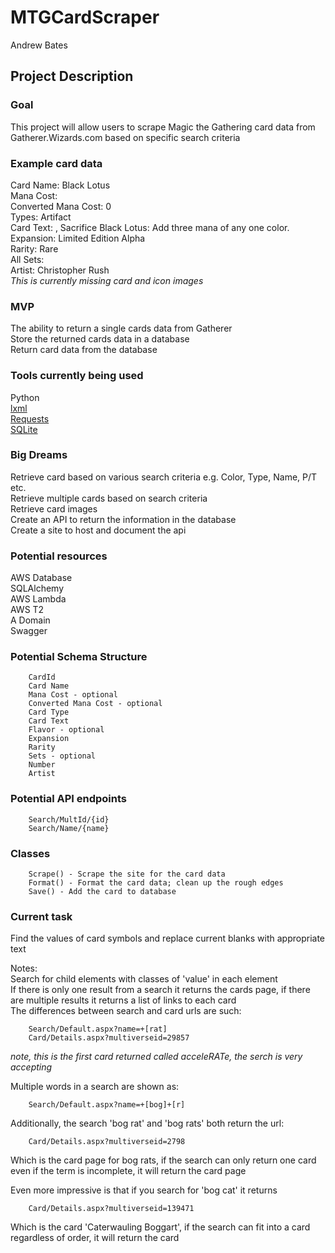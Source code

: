 # MTGCardScraper

Andrew Bates

## Project Description

### Goal

This project will allow users to scrape Magic the Gathering card data from Gatherer.Wizards.com based on specific search criteria

### Example card data

Card Name: Black Lotus  
Mana Cost:  
Converted Mana Cost: 0  
Types: Artifact  
Card Text: , Sacrifice Black Lotus: Add three mana of any one color.  
Expansion: Limited Edition Alpha  
Rarity: Rare  
All Sets:  
Artist: Christopher Rush  
_This is currently missing card and icon images_

### MVP

The ability to return a single cards data from Gatherer  
Store the returned cards data in a database  
Return card data from the database  

### Tools currently being used

Python  
[lxml](https://lxml.de/)  
[Requests](https://requests.readthedocs.io/en/master/)  
[SQLite](https://www.sqlite.org/index.html)

### Big Dreams

Retrieve card based on various search criteria e.g.  Color, Type, Name, P/T etc.  
Retrieve multiple cards based on search criteria  
Retrieve card images  
Create an API to return the information in the database  
Create a site to host and document the api  

### Potential resources

AWS Database  
SQLAlchemy  
AWS Lambda  
AWS T2  
A Domain  
Swagger  

### Potential Schema Structure

        CardId
        Card Name
        Mana Cost - optional
        Converted Mana Cost - optional
        Card Type
        Card Text
        Flavor - optional
        Expansion
        Rarity
        Sets - optional
        Number
        Artist

### Potential API endpoints

        Search/MultId/{id}
        Search/Name/{name}

### Classes 

        Scrape() - Scrape the site for the card data
        Format() - Format the card data; clean up the rough edges
        Save() - Add the card to database

### Current task

Find the values of card symbols and replace current blanks with appropriate text  

Notes:  
Search for child elements with classes of 'value' in each element  
If there is only one result from a search it returns the cards page, if there are multiple results it returns a list of links to each card  
The differences between search and card urls are such:  

        Search/Default.aspx?name=+[rat]
        Card/Details.aspx?multiverseid=29857  

_note, this is the first card returned called acceleRATe, the serch is very accepting_
 
Multiple words in a search are shown as:

        Search/Default.aspx?name=+[bog]+[r]

Additionally, the search 'bog rat' and 'bog rats' both return the url:  

        Card/Details.aspx?multiverseid=2798

Which is the card page for bog rats, if the search can only return one card even if the term is incomplete, it will return the card page  
 
Even more impressive is that if you search for 'bog cat' it returns

        Card/Details.aspx?multiverseid=139471

Which is the card 'Caterwauling Boggart', if the search can fit into a card regardless of order, it will return the card 

